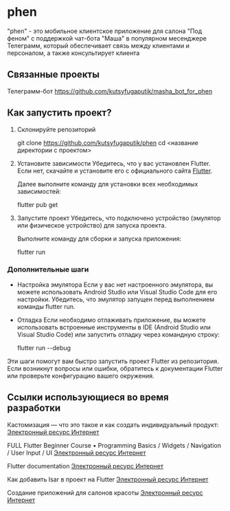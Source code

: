 # phen

"phen" - это мобильное клиентское приложение для салона "Под феном" с поддержкой чат-бота "Маша" в популярном месенджере Телеграмм, который обеспечивает связь между клиентами и персоналом, а также консультирует клиента

## Связанные проекты
Телеграмм-бот
https://github.com/kutsyfugaputik/masha_bot_for_phen

## Как запустить проект?
1. Склонируйте репозиторий
  
   git clone https://github.com/kutsyfugaputik/phen
   cd <название директории с проектом>
   
2. Установите зависимости
   Убедитесь, что у вас установлен Flutter. Если нет, скачайте и установите его с официального сайта [Flutter](https://flutter.dev).

   Далее выполните команду для установки всех необходимых зависимостей:
  
   flutter pub get
   
3. Запустите проект
   Убедитесь, что подключено устройство (эмулятор или физическое устройство) для запуска проекта.

   Выполните команду для сборки и запуска приложения:
  
   flutter run
   
### Дополнительные шаги

- Настройка эмулятора
  Если у вас нет настроенного эмулятора, вы можете использовать Android Studio или Visual Studio Code для его настройки. Убедитесь, что эмулятор запущен перед выполнением команды flutter run.

- Отладка
  Если необходимо отлаживать приложение, вы можете использовать встроенные инструменты в IDE (Android Studio или Visual Studio Code) или запустить отладку через командную строку:
 
  flutter run --debug
  
Эти шаги помогут вам быстро запустить проект Flutter из репозитория. Если возникнут вопросы или ошибки, обратитесь к документации Flutter или проверьте конфигурацию вашего окружения.

## Ссылки использующиеся во время разработки
Кастомизация — что это такое и как создать индивидуальный продукт: [Электронный ресурс Интернет](https://zvonobot.ru/blog/kastomizatsiya-chto-eto-takoe-i-kak-sozdat-individualnyy-produkt)

FULL Flutter Beginner Course • Programming Basics / Widgets / Navigation / User Input / UI [Электронный ресурс Интернет](https://www.youtube.com/@createdbykoko)

Flutter documentation [Электронный ресурс Интернет](https://docs.flutter.dev/)

Как добавить Isar в проект на Flutter [Электронный ресурс Интернет](https://habr.com/ru/articles/673068/ )

Создание приложений для салонов красоты [Электронный ресурс Интернет](https://livetyping.com/ru/sozdanie-prilozheniya-dlya-salonov-krasoty)
